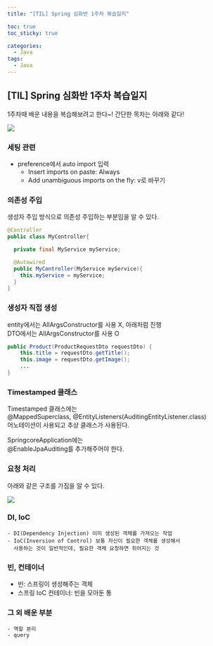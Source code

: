 ```yaml
---
title: "[TIL] Spring 심화반 1주차 복습일지"

toc: true
toc_sticky: true

categories:
  - Java
tags:
  - Java
---
```


## [TIL] Spring 심화반 1주차 복습일지

1주차때 배운 내용을 복습해보려고 한다~!
간단한 목차는 아래와 같다!

<img src="https://user-images.githubusercontent.com/46602874/135743751-a179239f-1fa6-42dd-81a2-dae0e3d15526.png">


### 세팅 관련

- preference에서 auto import 입력
  - Insert imports on paste: Always
  - Add unambiguous imports on the fly: v로 바꾸기

### 의존성 주입

생성자 주입 방식으로 의존성 주입하는 부분임을 알 수 있다.

```java
@Controller
public class MyController{

  private final MyService myService;

  @Autowired
  public MyController(MyService myService){
    this.myService = myService;
  }
}
```

### 생성자 직접 생성

entity에서는 AllArgsConstructor를 사용 X, 아래처럼 진행  
DTO에서는 AllArgsConstructor를 사용 O 

```java
public Product(ProductRequestDto requestDto) {
    this.title = requestDto.getTitle();
    this.image = requestDto.getImage();
    ...
}
```

### Timestamped 클래스

Timestamped 클래스에는  
@MappedSuperclass, @EntityListeners(AuditingEntityListener.class)  
어노테이션이 사용되고 추상 클래스가 사용된다.  

SpringcoreApplication에는   
@EnableJpaAuditing를 추가해주어야 한다.  

### 요청 처리

아래와 같은 구조를 가짐을 알 수 있다.  

<img src="https://user-images.githubusercontent.com/46602874/135742638-94f35011-489e-4e10-a669-f4d2275ea90d.jpeg">

### DI, IoC

    - DI(Dependency Injection) 이미 생성된 객체를 가져오는 작업
    - IoC(Inversion of Control) 보통 자신이 필요한 객체를 생성해서 
      사용하는 것이 일반적인데, 필요한 객체 요청하면 쥐어지는 것

### 빈, 컨테이너

  - 빈: 스프링이 생성해주는 객체
  - 스프링 IoC 컨테이너: 빈을 모아둔 통

### 그 외 배운 부분

    - 역할 분리
    - query